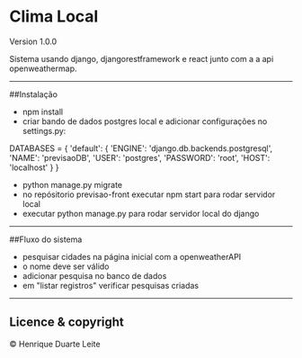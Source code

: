 # Clima Local

Version 1.0.0

Sistema usando django, djangorestframework e react junto com a a api openweathermap.


---

##Instalação

- npm install
- criar bando de dados postgres local e adicionar configurações no settings.py:

DATABASES = {
    'default': {
        'ENGINE': 'django.db.backends.postgresql',
        'NAME': 'previsaoDB',
        'USER': 'postgres',
        'PASSWORD': 'root',
        'HOST': 'localhost'
    }
}

- python manage.py migrate
- no repósitorio previsao-front executar npm start para rodar servidor local
- executar python manage.py para rodar servidor local do django

---

##Fluxo do sistema

- pesquisar cidades na página inicial com a openweatherAPI
- o nome deve ser válido
- adicionar pesquisa no banco de dados
- em "listar registros" verificar pesquisas criadas

---

## Licence & copyright

&copy; Henrique Duarte Leite
